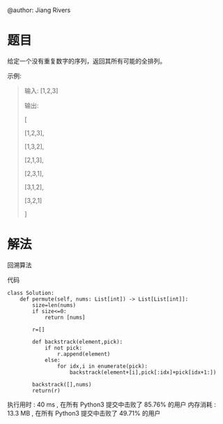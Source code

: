 @author: Jiang Rivers

# 题目
给定一个没有重复数字的序列，返回其所有可能的全排列。

示例:

> 输入: [1,2,3]
>
> 输出:
>
> [
>
>   [1,2,3],
>
>   [1,3,2],
>
>   [2,1,3],
>
>   [2,3,1],
>
>   [3,1,2],
>
>   [3,2,1]
>
> ]

# 解法
回溯算法

代码
```
class Solution:
    def permute(self, nums: List[int]) -> List[List[int]]:
        size=len(nums)
        if size<=0:
            return [nums]
        
        r=[]

        def backstrack(element,pick):
            if not pick:
                r.append(element)
            else:
                for idx,i in enumerate(pick):
                    backstrack(element+[i],pick[:idx]+pick[idx+1:])
        
        backstrack([],nums)
        return(r)
```       

执行用时 :
40 ms
, 在所有 Python3 提交中击败了
85.76%
的用户
内存消耗 :
13.3 MB
, 在所有 Python3 提交中击败了
49.71%
的用户

